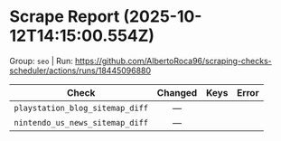 # Scrape Report (2025-10-12T14:15:00.554Z)

Group: `seo`  |  Run: https://github.com/AlbertoRoca96/scraping-checks-scheduler/actions/runs/18445096880

| Check | Changed | Keys | Error |
|---|:---:|:--|:--|
| `playstation_blog_sitemap_diff` | — |  |  |
| `nintendo_us_news_sitemap_diff` | — |  |  |
